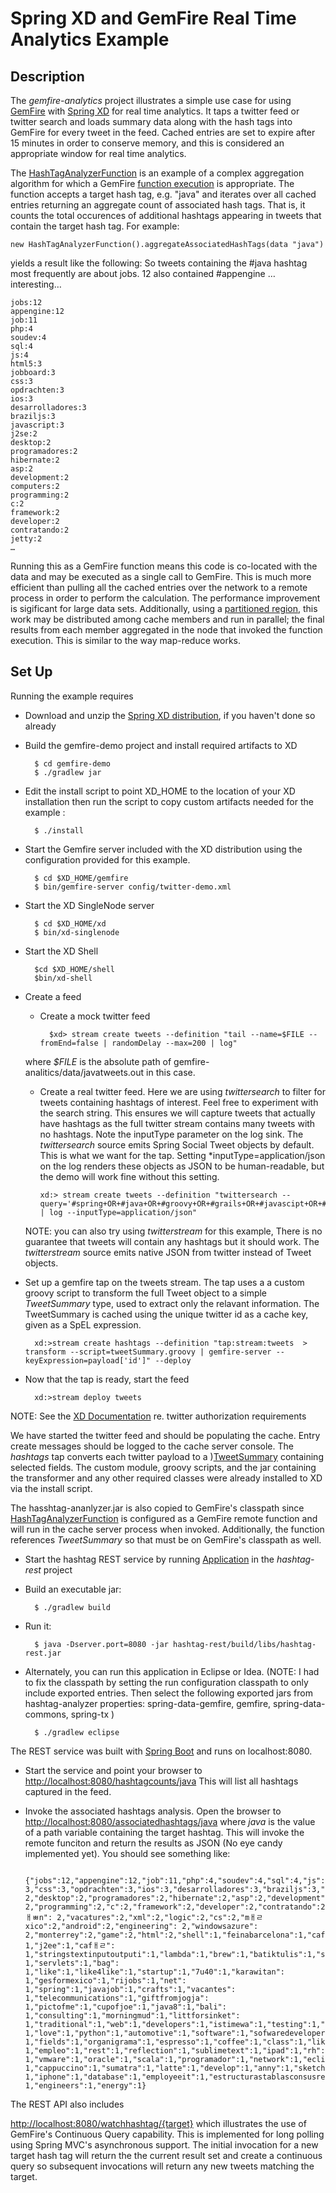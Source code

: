 Spring XD and GemFire Real Time Analytics Example
=

Description
---
The _gemfire-analytics_ project illustrates a simple use case for using [GemFire](http://www.gopivotal.com/pivotal-products/data/pivotal-gemfire) with [Spring XD](http://projects.spring.io/spring-xd/) for real time analytics. It taps a twitter feed or twitter search and loads summary data along with the hash tags into GemFire for every tweet in the feed. Cached entries are set to expire after 15 minutes in order to conserve memory, and this is considered an appropriate window for real time analytics.

The [HashTagAnalyzerFunction](https://github.com/dturanski/SpringOne2013/blob/master/gemfire-demo/hashtag-analyzer/src/main/java/org/springframework/xd/demo/gemfire/function/HashTagAnalyzerFunction.java) is an example of a complex aggregation algorithm for which a GemFire [function execution](http://pubs.vmware.com/vfabric53/topic/com.vmware.vfabric.gemfire.7.0/developing/function_exec/chapter_overview.html) is appropriate. The function accepts a target hash tag, e.g. "java" and iterates over all cached entries returning an aggregate count of associated hash tags. That is, it counts the total occurences of additional hashtags appearing in tweets that contain the target hash tag. For example: 

	new HashTagAnalyzerFunction().aggregateAssociatedHashTags(data "java") 

yields a result like the following: So tweets containing the #java hashtag most frequently are about jobs. 12 also contained #appengine … interesting…
	
	jobs:12
	appengine:12
	job:11
	php:4
	soudev:4
	sql:4
	js:4
	html5:3
	jobboard:3
	css:3
	opdrachten:3
	ios:3
	desarrolladores:3
	braziljs:3
	javascript:3
	j2se:2
	desktop:2
	programadores:2
	hibernate:2
	asp:2
	development:2
	computers:2
	programming:2
	c:2
	framework:2
	developer:2
	contratando:2
	jetty:2
	…
	
Running this as a GemFire function means this code is co-located with the data and may be executed as a single call to GemFire. This is much more efficient than pulling all the cached entries over the network to a remote process in order to perform the calculation. The performance improvement is sigificant for large data sets. Additionally, using a [partitioned region](http://pubs.vmware.com/vfabric53/topic/com.vmware.vfabric.gemfire.7.0/developing/partitioned_regions/how_partitioning_works.html), this work may be distributed among cache members and run in parallel; the final results from each member aggregated in the node that invoked the function execution. This is similar to the way map-reduce works. 


Set Up
----

Running the example requires

* Download and unzip the [Spring XD distribution](http://repo.spring.io/simple/libs-milestone-local/org/springframework/xd/spring-xd/1.0.0.M4/spring-xd-1.0.0.M4-dist.zip), if you haven't done so already

* Build the gemfire-demo project and install required artifacts to XD

		$ cd gemfire-demo
		$ ./gradlew jar

* Edit the install script to point XD_HOME to the location of your XD installation then run the script to copy custom artifacts needed for the example :

		$ ./install

* Start the Gemfire server included with the XD distribution using the configuration provided for this example.

     	$ cd $XD_HOME/gemfire
     	$ bin/gemfire-server config/twitter-demo.xml

* Start the XD SingleNode server

		$ cd $XD_HOME/xd
		$ bin/xd-singlenode 
		
* Start the XD Shell
		
		$cd $XD_HOME/shell
		$bin/xd-shell

* Create a feed
	* Create a mock twitter feed

			$xd> stream create tweets --definition "tail --name=$FILE --fromEnd=false | randomDelay --max=200 | log"
			
     where _$FILE_ is the absolute path of gemfire-analitics/data/javatweets.out in this case.

		
    *	Create a real twitter feed. Here we are using *twittersearch* to filter for tweets containing hashtags of interest. Feel free to experiment with the search string. This ensures we will capture tweets that actually have hashtags as the full twitter stream contains many tweets with no hashtags.  Note the inputType parameter on the log sink. The *twittersearch* source emits Spring Social Tweet objects by default. This is what we want for the tap. Setting *inputType=application/json on the log renders these objects as JSON to be human-readable, but the demo will work fine without this setting.
	
			xd:> stream create tweets --definition "twittersearch --query='#spring+OR+#java+OR+#groovy+OR+#grails+OR+#javascipt+OR+#s12gx' | log --inputType=application/json"
			
	NOTE: you can also try using *twitterstream* for this example, There is no guarantee that tweets will contain any hashtags but it should work. The *twitterstream* source emits native JSON from twitter instead of Tweet objects.

* Set up a gemfire tap on the tweets stream. The tap uses a a custom groovy script to transform the full Tweet object to a simple *TweetSummary* type, used to extract only the relavant information. The TweetSummary is cached using the unique twitter id as a cache key, given as a SpEL expression. 

		xd:>stream create hashtags --definition "tap:stream:tweets  > transform --script=tweetSummary.groovy | gemfire-server --keyExpression=payload['id']" --deploy
	
* Now that the tap is ready, start the feed

		xd:>stream deploy tweets 

NOTE: See the [XD Documentation](https://github.com/spring-projects/spring-xd/wiki/Sources#wiki-twittersearch) re. twitter authorization requirements

We have started the twitter feed and should be populating the cache. Entry create messages should be logged to the cache server console.  The _hashtags_ tap converts each  twitter payload to a )[TweetSummary](https://github.com/dturanski/SpringOne2013/blob/master/gemfire-demo/hashtag-analyzer/src/main/java/org/springframework/xd/demo/gemfire/TweetSummary.java) containing selected fields. The custom module, groovy scripts, and the jar containing the transformer and any other required classes were already installed to XD via the install script.

The hasshtag-ananlyzer.jar is also copied to GemFire's classpath since [HashTagAnalyzerFunction](https://github.com/dturanski/SpringOne2013/blob/master/gemfire-demo/hashtag-analyzer/src/main/java/org/springframework/xd/demo/gemfire/function/HashTagAnalyzerFunction.java) is configured as a GemFire remote function and will run in the cache server process when invoked. Additionally, the function references _TweetSummary_ so that must be on GemFire's classpath as well.
	
* Start the hashtag REST service by running [Application](https://github.com/dturanski/SpringOne2013/blob/master/gemfire-demo/hashtag-rest/src/main/java/org/springframework/xd/demo/gemfire/Application.java) in the _hashtag-rest_ project

* Build an executable jar:

		$ ./gradlew build

* Run it:

		$ java -Dserver.port=8080 -jar hashtag-rest/build/libs/hashtag-rest.jar

* Alternately, you can run this application in Eclipse or Idea. (NOTE: I had to fix the classpath by setting the run configuration classpath to only include exported entries. Then select the following exported jars from hashtag-analyzer properties: spring-data-gemfire, gemfire, spring-data-commons, spring-tx )

		$ ./gradlew eclipse

The REST service was built with [Spring Boot](http://projects.spring.io/spring-boot/) and runs on localhost:8080. 

* Start the service and point your browser to [http://localhost:8080/hashtagcounts/java](http://localhost:8080/hashtagcounts) This will list all hashtags captured in the feed.

* Invoke the associated hashtags analysis. Open the browser to 
[http://localhost:8080/associatedhashtags/java](http://localhost:8080/associatedhashtags/java)  where _java_ is the value of a path variable containing the target hashtag. This will invoke the remote funciton and return the results as JSON (No eye candy implemented yet). You should see something like:

		{"jobs":12,"appengine":12,"job":11,"php":4,"soudev":4,"sql":4,"js":4,"html5":3,"jobboard":	3,"css":3,"opdrachten":3,"ios":3,"desarrolladores":3,"braziljs":3,"javascript":3,"j2se":	2,"desktop":2,"programadores":2,"hibernate":2,"asp":2,"development":2,"computers":	2,"programming":2,"c":2,"framework":2,"developer":2,"contratando":2,"jetty":2,"nuevoleￃﾳn":	2,"vacatures":2,"xml":2,"logic":2,"cs":2,"mￃﾩxico":2,"android":2,"engineering":	2,"windowsazure":	2,"monterrey":2,"game":2,"html":2,"shell":1,"feinabarcelona":1,"caffeine":	1,"j2ee":1,"cafￃﾩ":	1,"stringstextinputoutputi":1,"lambda":1,"brew":1,"batiktulis":1,"songket":	1,"servlets":1,"bag":	1,"like":1,"like4like":1,"startup":1,"7u40":1,"karawitan":	1,"gesformexico":1,"rijobs":1,"net":	1,"spring":1,"javajob":1,"crafts":1,"vacantes":	1,"telecommunications":1,"giftfromjogja":	1,"pictofme":1,"cupofjoe":1,"java8":1,"bali":	1,"consulting":1,"morningmud":1,"littforsinket":	1,"traditional":1,"web":1,"developers":1,"istimewa":1,"testing":1,"kansas":1,"ca":1,"struts":	1,"love":1,"python":1,"automotive":1,"software":1,"sofwaredeveloper":1,"javaee":1,"processing":	1,"fields":1,"organigrama":1,"espresso":1,"coffee":1,"class":1,"likeaboss":1,"picture":	1,"empleo":1,"rest":1,"reflection":1,"sublimetext":1,"ipad":1,"rh":1,"routine":1,"bcnjobs":	1,"vmware":1,"oracle":1,"scala":1,"programador":1,"network":1,"eclipse":1,"ejb":1,"creativeblog":	1,"cappuccino":1,"sumatra":1,"latte":1,"develop":1,"anny":1,"sketch":1,"engineer":1,"instrument":	1,"iphone":1,"database":1,"employeeit":1,"estructurastablasconsusrelaciones":1,"group":	1,"engineers":1,"energy":1}
	
The REST API also includes

[http://localhost:8080/watchhashtag/{target}](http://localhost:8080/watchhashtag/java) which 
illustrates the use of GemFire's Continuous Query capability. This is implemented for long polling using Spring MVC's asynchronous support. The initial invocation for a new target hash tag will return the the current result set and create a continuous query so subsequent invocations will return any new tweets matching the target.
